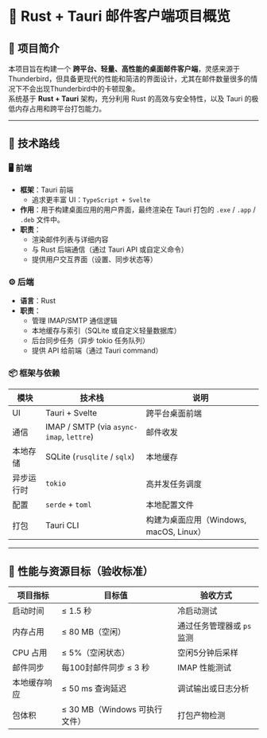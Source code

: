 # 🦀 Rust + Tauri 邮件客户端项目概览

## 📘 项目简介
本项目旨在构建一个 **跨平台、轻量、高性能的桌面邮件客户端**，灵感来源于 Thunderbird，但具备更现代的性能和简洁的界面设计，尤其在邮件数量很多的情况下不会出现Thunderbird中的卡顿现象。  
系统基于 **Rust + Tauri** 架构，充分利用 Rust 的高效与安全特性，以及 Tauri 的极低内存占用和跨平台打包能力。

---

## 🧱 技术路线

### 🖥️ 前端
- **框架**：Tauri 前端
  - 追求更丰富 UI：`TypeScript + Svelte`
- **作用**：用于构建桌面应用的用户界面，最终渲染在 Tauri 打包的 `.exe` / `.app` / `.deb` 文件中。
- **职责**：
  - 渲染邮件列表与详细内容
  - 与 Rust 后端通信（通过 Tauri API 或自定义命令）
  - 提供用户交互界面（设置、同步状态等）

### ⚙️ 后端
- **语言**：Rust
- **职责**：
  - 管理 IMAP/SMTP 通信逻辑
  - 本地缓存与索引（SQLite 或自定义轻量数据库）
  - 后台同步任务（异步 tokio 任务队列）
  - 提供 API 给前端（通过 Tauri command）

### 📦 框架与依赖
| 模块 | 技术栈 | 说明 |
|------|---------|------|
| UI | Tauri + Svelte | 跨平台桌面前端 |
| 通信 | IMAP / SMTP (via `async-imap`, `lettre`) | 邮件收发 |
| 本地存储 | SQLite (`rusqlite` / `sqlx`) | 本地缓存 |
| 异步运行时 | `tokio` | 高并发任务调度 |
| 配置 | `serde` + `toml` | 本地配置文件 |
| 打包 | Tauri CLI | 构建为桌面应用（Windows, macOS, Linux） |

---

## 🚀 性能与资源目标（验收标准）

| 项目指标 | 目标值 | 验收方式 |
|-----------|----------|------------|
| 启动时间 | ≤ 1.5 秒 | 冷启动测试 |
| 内存占用 | ≤ 80 MB（空闲） | 通过任务管理器或 `ps` 监测 |
| CPU 占用 | ≤ 5%（空闲状态） | 空闲5分钟后采样 |
| 邮件同步 | 每100封邮件同步 ≤ 3 秒 | IMAP 性能测试 |
| 本地缓存响应 | ≤ 50 ms 查询延迟 | 调试输出或日志分析 |
| 包体积 | ≤ 30 MB（Windows 可执行文件） | 打包产物检测 |